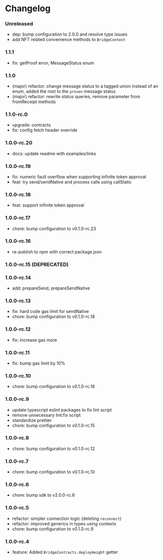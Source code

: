 # Changelog

### Unreleased

- dep: bump configuration to 2.0.0 and resolve type issues
- add NFT related convenience methods to `BridgeContext`

### 1.1.1

- fix: getProof error, MessageStatus enum

### 1.1.0

- (major) refactor: change message status to a tagged union instead of an enum,
  added the root to the `proven` message status
- (major) refactor: rewrite status queries, remove parameter from fromReceipt methods

### 1.1.0-rc.0

- upgrade: contracts
- fix: config fetch header override

### 1.0.0-rc.20

- docs: update readme with examples/links

### 1.0.0-rc.19

- fix: numeric fault overflow when supporting infinite token approval
- feat: try send/sendNative and process calls using callStatic

### 1.0.0-rc.18

- feat: support infinite token approval

### 1.0.0-rc.17

- chore: bump configuration to v0.1.0-rc.23

### 1.0.0-rc.16

- re-publish to npm with correct package.json

### 1.0.0-rc.15 (DEPRECATED)

### 1.0.0-rc.14

- add: prepareSend, prepareSendNative

### 1.0.0-rc.13

- fix: hard code gas limit for sendNative
- chore: bump configuration to v0.1.0-rc.18

### 1.0.0-rc.12

- fix: increase gas more

### 1.0.0-rc.11

- fix: bump gas limit by 10%

### 1.0.0-rc.10

- chore: bump configuration to v0.1.0-rc.16

### 1.0.0-rc.9

- update typescript eslint packages to fix lint script
- remove unnecessary lint:fix script
- standardize prettier
- chore: bump configuration to v0.1.0-rc.15

### 1.0.0-rc.8

- chore: bump configuration to v0.1.0-rc.12

### 1.0.0-rc.7

- chore: bump configuration to v0.1.0-rc.10

### 1.0.0-rc.6

- chore: bump sdk to v2.0.0-rc.6

### 1.0.0-rc.5

- refactor: simpler connection logic (deleting `reconnect`)
- refactor: improved generics in types using contexts
- chore: bump configuration to v0.1.0-rc.9

### 1.0.0-rc.4

- feature: Added `BridgeContracts.deployHeight` getter
